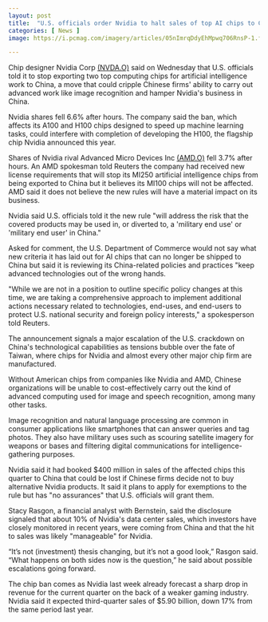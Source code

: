 ```yaml
---
layout: post
title:  "U.S. officials order Nvidia to halt sales of top AI chips to China"
categories: [ News ]
image: https://i.pcmag.com/imagery/articles/05nImrqDdyEhMpwq706RnsP-1.fit_lim.size_1600x900.v1646439811.jpg

---
```

Chip designer Nvidia Corp  [(NVDA.O)](https://www.reuters.com/companies/NVDA.O)  said on Wednesday that U.S. officials told it to stop exporting two top computing chips for artificial intelligence work to China, a move that could cripple Chinese firms' ability to carry out advanced work like image recognition and hamper Nvidia's business in China.

Nvidia shares fell 6.6% after hours. The company said the ban, which affects its A100 and H100 chips designed to speed up machine learning tasks, could interfere with completion of developing the H100, the flagship chip Nvidia announced this year.

Shares of Nvidia rival Advanced Micro Devices Inc  [(AMD.O)](https://www.reuters.com/companies/AMD.O)  fell 3.7% after hours. An AMD spokesman told Reuters the company had received new license requirements that will stop its MI250 artificial intelligence chips from being exported to China but it believes its MI100 chips will not be affected. AMD said it does not believe the new rules will have a material impact on its business.

Nvidia said U.S. officials told it the new rule "will address the risk that the covered products may be used in, or diverted to, a 'military end use' or 'military end user' in China."

Asked for comment, the U.S. Department of Commerce would not say what new criteria it has laid out for AI chips that can no longer be shipped to China but said it is reviewing its China-related policies and practices "keep advanced technologies out of the wrong hands.

"While we are not in a position to outline specific policy changes at this time, we are taking a comprehensive approach to implement additional actions necessary related to technologies, end-uses, and end-users to protect U.S. national security and foreign policy interests," a spokesperson told Reuters.

The announcement signals a major escalation of the U.S. crackdown on China's technological capabilities as tensions bubble over the fate of Taiwan, where chips for Nvidia and almost every other major chip firm are manufactured.

Without American chips from companies like Nvidia and AMD, Chinese organizations will be unable to cost-effectively carry out the kind of advanced computing used for image and speech recognition, among many other tasks.

Image recognition and natural language processing are common in consumer applications like smartphones that can answer queries and tag photos. They also have military uses such as scouring satellite imagery for weapons or bases and filtering digital communications for intelligence-gathering purposes.

Nvidia said it had booked $400 million in sales of the affected chips this quarter to China that could be lost if Chinese firms decide not to buy alternative Nvidia products. It said it plans to apply for exemptions to the rule but has "no assurances" that U.S. officials will grant them.

Stacy Rasgon, a financial analyst with Bernstein, said the disclosure signaled that about 10% of Nvidia's data center sales, which investors have closely monitored in recent years, were coming from China and that the hit to sales was likely "manageable" for Nvidia.

“It’s not (investment) thesis changing, but it’s not a good look,” Rasgon said. “What happens on both sides now is the question,” he said about possible escalations going forward.

The chip ban comes as Nvidia last week already forecast a sharp drop in revenue for the current quarter on the back of a weaker gaming industry. Nvidia said it expected third-quarter sales of $5.90 billion, down 17% from the same period last year.
<!--stackedit_data:
eyJoaXN0b3J5IjpbMTE2OTM4NjUzOSwtMTE0MTE5MDQwNywtMj
c4MDM3ODMwLDQ2NjM5NjQ0N119
-->